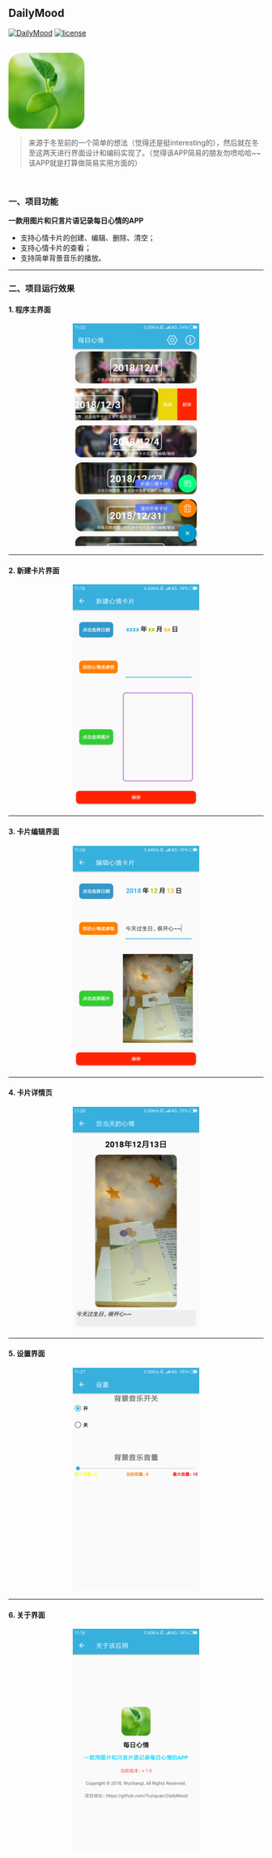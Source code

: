 ## DailyMood

[![DailyMood](https://img.shields.io/badge/DailyMood-v1.2-brightgreen.svg)](https://github.com/Yuziquan/DailyMood)
[![license](https://img.shields.io/packagist/l/doctrine/orm.svg)](https://github.com/Yuziquan/DailyMood/blob/master/LICENSE)

<br/>

<img src="https://github.com/Yuziquan/DailyMood/blob/master/Screenshots/app_icon.png" width=150 height=150 />





> 来源于冬至前的一个简单的想法（觉得还是挺interesting的），然后就在冬至这两天进行界面设计和编码实现了。（觉得该APP简易的朋友勿喷哈哈~~该APP就是打算做简易实用方面的）

<br/>

### 一、项目功能

**一款用图片和只言片语记录每日心情的APP**

* 支持心情卡片的创建、编辑、删除、清空；
* 支持心情卡片的查看；
* 支持简单背景音乐的播放。

***

### 二、项目运行效果

#### 1. 程序主界面

<div align=center>

<img src="https://github.com/Yuziquan/DailyMood/blob/master/Screenshots/1.png" width=250 height=440 />

</div>

***

#### 2.  新建卡片界面

<div align=center> 

<img src="https://github.com/Yuziquan/DailyMood/blob/master/Screenshots/2.png" width=250 height=440 />

</div>

***

#### 3. 卡片编辑界面

<div align=center> 

<img src="https://github.com/Yuziquan/DailyMood/blob/master/Screenshots/3.png" width=250 height=440 />

</div>

***

#### 4. 卡片详情页
<div align=center> 

<img src="https://github.com/Yuziquan/DailyMood/blob/master/Screenshots/4.png" width=250 height=440 />

</div>

***




#### 5. 设置界面

<div align=center> 

<img src="https://github.com/Yuziquan/DailyMood/blob/master/Screenshots/5.png" width=250 height=440 />

</div>

***

#### 6. 关于界面
<div align=center> 

<img src="https://github.com/Yuziquan/DailyMood/blob/master/Screenshots/6.png" width=250 height=440 />

</div>




